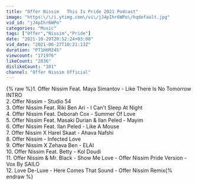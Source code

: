 ```yaml
---
title: "Offer Nissim   This Is Pride 2021 Podcast"
image: "https:\/\/i.ytimg.com\/vi\/jJ4pIhr6WPo\/hqdefault.jpg"
vid_id: "jJ4pIhr6WPo"
categories: "Music"
tags: ["Offer","Nissim","Pride"]
date: "2021-10-29T20:52:24+03:00"
vid_date: "2021-06-27T10:21:13Z"
duration: "PT1H6M24S"
viewcount: "171976"
likeCount: "2836"
dislikeCount: "101"
channel: "Offer Nissim Official"
---
```

{% raw %}1. Offer Nissim Feat. Maya Simantov - Like There Is No Tomorrow INTRO<br />2. Offer Nissim - Studio 54<br />3. Offer Nissim Feat. Riki Ben Ari - I Can't Sleep At Night<br />4. Offer Nissim Feat. Deborah Cox - Summer Of Love<br />5. Offer Nissim Feat. Masaki Durian &amp; Ilan Peled - Mayim<br />6. Offer Nissim Feat. Ilan Peled - Like A Mouse<br />7. Offer Nissim X Harel Skaat - Ahava Nafshi<br />8. Offer Nissim - Infected Love<br />9. Offer Nissim X Zehava Ben - ELAI<br />10. Offer Nissim Feat. Betty - Kol Doudi<br />11. Offer Nissim &amp; Mr. Black - Show Me Love - Offer Nissim Pride Version - Vox By SAILO<br />12. Love De-Luxe - Here Comes That Sound - Offer Nissim Remix{% endraw %}
